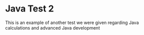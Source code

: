 # Java Test 2
 
This is an example of another test we were given regarding Java calculations and advanced Java development
